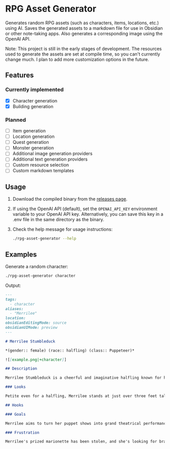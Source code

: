 # RPG Asset Generator

Generates random RPG assets (such as characters, items, locations, etc.) using AI. Saves the generated assets to a markdown file for use in Obsidian or other note-taking apps. Also generates a corresponding image using the OpenAI API.

Note: This project is still in the early stages of development. The resources used to generate the assets are set at compile time, so you can't currently change much. I plan to add more customization options in the future.

## Features

### Currently implemented

- [x] Character generation
- [x] Building generation

### Planned

- [ ] Item generation
- [ ] Location generation
- [ ] Quest generation
- [ ] Monster generation
- [ ] Additional image generation providers
- [ ] Additional text generation providers
- [ ] Custom resource selection
- [ ] Custom markdown templates

## Usage

1. Download the compiled binary from the [releases page](https://github.com/DrakeRichards/rpg-asset-generator/releases).
1. If using the OpenAI API (default), set the `OPENAI_API_KEY` environment variable to your OpenAI API key. Alternatively, you can save this key in a .env file in the same directory as the binary.
1. Check the help message for usage instructions:

   ```bash
   ./rpg-asset-generator --help
   ```

## Examples

Generate a random character:

```bash
./rpg-asset-generator character
```

Output:

```markdown
---
tags:
  - character
aliases:
  - "Merrilee"
location: 
obsidianEditingMode: source
obsidianUIMode: preview
---

# Merrilee Stumbleduck

*(gender:: female) (race:: halfling) (class:: Puppeteer)*

![[example.png|+character]]

## Description

Merrilee Stumbleduck is a cheerful and imaginative halfling known for her captivating puppet shows. Having grown up amidst the bustling streets of Waterdeep, she finds joy in bringing stories to life with her marionettes. Her optimistic outlook and whimsical charm endear her to both children and adults alike.

### Looks

Petite even for a halfling, Merrilee stands at just over three feet tall with a runner's build. Her curly chestnut hair is often tied back in a colorful scarf, and her bright hazel eyes twinkle with mischief and creativity.

## Hooks

### Goals

Merrilee aims to turn her puppet shows into grand theatrical performances that can tour the Sword Coast.

### Frustration

Merrilee's prized marionette has been stolen, and she's looking for brave souls to help retrieve it.

```
